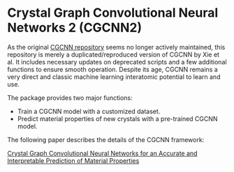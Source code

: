 # Crystal Graph Convolutional Neural Networks 2 (CGCNN2)

As the original [CGCNN repository](https://github.com/txie-93/cgcnn) seems no longer actively maintained, this repository is merely a duplicated/reproduced version of CGCNN by Xie et al. It includes necessary updates on deprecated scripts and a few additional functions to ensure smooth operation. Despite its age, CGCNN remains a very direct and classic machine learning interatomic potential to learn and use.

The package provides two major functions:

- Train a CGCNN model with a customized dataset.
- Predict material properties of new crystals with a pre-trained CGCNN model.

The following paper describes the details of the CGCNN framework:

[Crystal Graph Convolutional Neural Networks for an Accurate and Interpretable Prediction of Material Properties](https://link.aps.org/doi/10.1103/PhysRevLett.120.145301)
